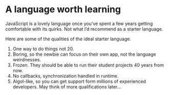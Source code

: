 # A language worth learning
JavaScript is a lovely language once you’ve spent a few years getting comfortable with its quirks. Not what I’d recommend as a starter language.

Here are some of the qualities of the ideal starter language.  
1. One way to do things not 20.  
2. Boring, so the newbie can focus on their own app, not the language weirdnesses.  
3. Frozen. They should be able to run their student projects 40 years from now.  
4. No callbacks, synchronization handled in runtime.
5. Algol-like, so you can get support form millions of experienced developers.  May think of more qualifications later...


